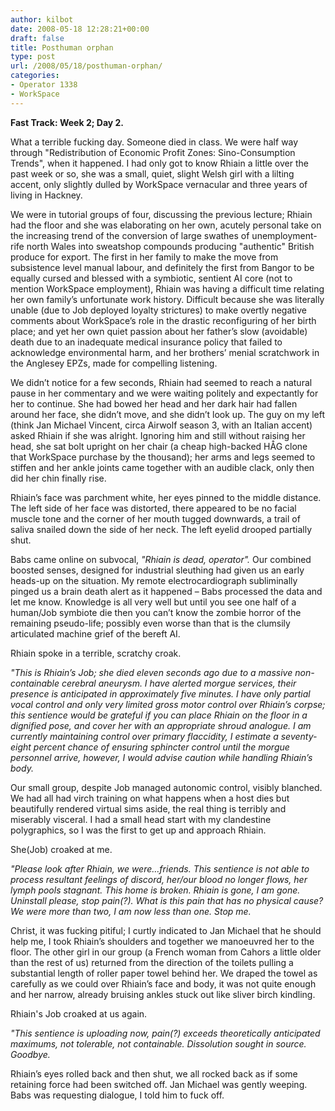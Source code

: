 ```yaml
---
author: kilbot
date: 2008-05-18 12:28:21+00:00
draft: false
title: Posthuman orphan
type: post
url: /2008/05/18/posthuman-orphan/
categories:
- Operator 1338
- WorkSpace
---
```


**Fast Track: Week 2; Day 2.**

What a terrible fucking day. Someone died in class. We were half way through "Redistribution of Economic Profit Zones: Sino-Consumption Trends", when it happened. I had only got to know Rhiain a little over the past week or so, she was a small, quiet, slight Welsh girl with a lilting accent, only slightly dulled by WorkSpace vernacular and three years of living in Hackney.

We were in tutorial groups of four, discussing the previous lecture; Rhiain had the floor and she was elaborating on her own, acutely personal take on the increasing trend of the conversion of large swathes of unemployment-rife north Wales into sweatshop compounds producing "authentic" British produce for export. The first in her family to make the move from subsistence level manual labour, and definitely the first from Bangor to be equally cursed and blessed with a symbiotic, sentient AI core (not to mention WorkSpace employment), Rhiain was having a difficult time relating her own family’s unfortunate work history. Difficult because she was literally unable (due to Job deployed loyalty strictures) to make overtly negative comments about WorkSpace’s role in the drastic reconfiguring of her birth place; and yet her own quiet passion about her father’s slow (avoidable) death due to an inadequate medical insurance policy that failed to acknowledge environmental harm, and her brothers’ menial scratchwork in the Anglesey EPZs, made for compelling listening.

We didn’t notice for a few seconds, Rhiain had seemed to reach a natural pause in her commentary and we were waiting politely and expectantly for her to continue. She had bowed her head and her dark hair had fallen around her face, she didn’t move, and she didn’t look up. The guy on my left (think Jan Michael Vincent, circa Airwolf season 3, with an Italian accent) asked Rhiain if she was alright. Ignoring him and still without raising her head, she sat bolt upright on her chair (a cheap high-backed HÅG clone that WorkSpace purchase by the thousand); her arms and legs seemed to stiffen and her ankle joints came together with an audible clack, only then did her chin finally rise.

Rhiain’s face was parchment white, her eyes pinned to the middle distance. The left side of her face was distorted, there appeared to be no facial muscle tone and the corner of her mouth tugged downwards, a trail of saliva snailed down the side of her neck. The left eyelid drooped partially shut.

Babs came online on subvocal, _"Rhiain is dead, operator"._ Our combined boosted senses, designed for industrial sleuthing had given us an early heads-up on the situation. My remote electrocardiograph subliminally pinged us a brain death alert as it happened – Babs processed the data and let me know. Knowledge is all very well but until you see one half of a human/Job symbiote die then you can’t know the zombie horror of the remaining pseudo-life; possibly even worse than that is the clumsily articulated machine grief of the bereft AI.

Rhiain spoke in a terrible, scratchy croak.

_"This is Rhiain’s Job; she died eleven seconds ago due to a massive non-containable cerebral aneurysm. I have alerted morgue services, their presence is anticipated in approximately five minutes. I have only partial vocal control and only very limited gross motor control over Rhiain’s corpse; this sentience would be grateful if you can place Rhiain on the floor in a dignified pose, and cover her with an appropriate shroud analogue. I am currently maintaining control over primary flaccidity, I estimate a seventy-eight percent chance of ensuring sphincter control until the morgue personnel arrive, however, I would advise caution while handling Rhiain’s body._

Our small group, despite Job managed autonomic control, visibly blanched. We had all had virch training on what happens when a host dies but beautifully rendered virtual sims aside, the real thing is terribly and miserably visceral. I had a small head start with my clandestine polygraphics, so I was the first to get up and approach Rhiain.

She(Job) croaked at me.

_"Please look after Rhiain, we were…friends. This sentience is not able to process resultant feelings of discord, her/our blood no longer flows, her lymph pools stagnant. This home is broken. Rhiain is gone, I am gone. Uninstall please, stop pain(?). What is this pain that has no physical cause? We were more than two, I am now less than one. Stop me._

Christ, it was fucking pitiful; I curtly indicated to Jan Michael that he should help me, I took Rhiain’s shoulders and together we manoeuvred her to the floor. The other girl in our group (a French woman from Cahors a little older than the rest of us) returned from the direction of the toilets pulling a substantial length of roller paper towel behind her. We draped the towel as carefully as we could over Rhiain’s face and body, it was not quite enough and her narrow, already bruising ankles stuck out like sliver birch kindling.

Rhiain's Job croaked at us again.

_"This sentience is uploading now, pain(?) exceeds theoretically anticipated maximums, not tolerable, not containable. Dissolution sought in source. Goodbye._

Rhiain’s eyes rolled back and then shut, we all rocked back as if some retaining force had been switched off. Jan Michael was gently weeping. Babs was requesting dialogue, I told him to fuck off.
